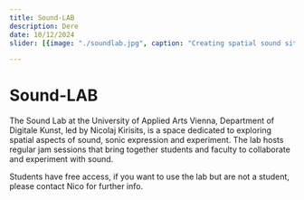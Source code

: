 ```yaml
---
title: Sound-LAB
description: Dere
date: 10/12/2024
slider: [{image: "./soundlab.jpg", caption: "Creating spatial sound situations"},]

---
```


# Sound-LAB
The Sound Lab at the University of Applied Arts Vienna, Department of Digitale Kunst, led by Nicolaj Kirisits, is a space dedicated to exploring spatial aspects of sound, sonic expression and experiment. The lab hosts regular jam sessions that bring together students and faculty to collaborate and experiment with sound. 

Students have free access, if you want to use the lab but are not a student, please contact Nico for further info.
